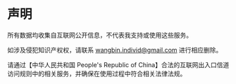 # 声明
所有数据均收集自互联网公开信息，不代表我支持或使用这些服务。

如涉及侵犯知识产权权，请联系 wangbin.individ@gmail.com 进行相应删除。

请通过【中华人民共和国 People's Republic of China】合法的互联网出入口信道访问规则中的相关服务，并确保在使用过程中符合相关法律法规。
